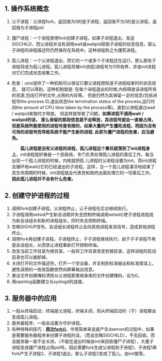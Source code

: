 ## 1. 操作系统概念

1. 父子进程：父进程fork，返回值为0的是子进程，返回值不为0的是父进程，返回值为子进程pid

2. 僵尸进程：一个进程使用fork创建子进程，如果子进程退出，发送SIGCHILD，而父进程并没有调用wait或waitpid获取子进程的状态信息，那么子进程的进程描述符仍然保存在系统中。这种进程称之为僵死进程。

3. 孤儿进程：一个父进程退出，而它的一个或多个子进程还在运行，那么那些子进程将成为孤儿进程。孤儿进程将被init进程(进程号为1)所收养，并由init进程对它们完成状态收集工作。

4. 危害：unix提供了一种机制可以保证只要父进程想知道子进程结束时的状态信息， 就可以得到。这种机制就是: 在每个进程退出的时候,内核释放该进程所有的资源,包括打开的文件,占用的内存等。 但是仍然为其保留一定的信息(包括进程号the process ID,退出状态the termination status of the process,运行时间the amount of CPU time taken by the process等)。直到父进程通过wait / waitpid来取时才释放。 但这样就导致了问题，**如果进程不调用wait / waitpid的话，** **那么保留的那段信息就不会释放，其进程号就会一直被占用，但是系统所能使用的进程号是有限的，如果大量的产生僵死进程，将因为没有可用的进程号而导致系统不能产生新的进程. 此即为僵尸进程的危害，应当避免。**

   　　**孤儿进程是没有父进程的进程，孤儿进程这个重任就落到了init进程身上**，init进程就好像是一个民政局，专门负责处理孤儿进程的善后工作。每当出现一个孤儿进程的时候，内核就把孤 儿进程的父进程设置为init，而init进程会循环地wait()它的已经退出的子进程。这样，当一个孤儿进程凄凉地结束了其生命周期的时候，init进程就会代表党和政府出面处理它的一切善后工作。**因此孤儿进程并不会有什么危害。**

## 2. 创建守护进程的过程 

1. 调用fork创建子进程。父进程终止，让子进程在后台继续执行。
2. 子进程调用setsid产生新会话期并失去控制终端调用setsid()使子进程进程成为新会话组长和新的进程组长，同时失去控制终端。
3. 忽略SIGHUP信号。会话组长进程终止会向其他进程发该信号，造成其他进程终止。
4. 调用fork再创建子进程。子进程终止，子子进程继续执行，由于子子进程不再是会话组长，从而禁止进程重新打开控制终端。
5. 改变当前工作目录为根目录。一般将工作目录改变到根目录，这样进程的启动目录也可以被卸掉。
6. 关闭打开的文件描述符，打开一个空设备，并复制到标准输出和标准错误上。 避免调用的一些库函数依然向屏幕输出信息。
7. 重设文件创建掩码清除从父进程那里继承来的文件创建掩码，设为0。
8. 用openlog函数建立与syslogd的连接。

 ## 3. 服务器中的应用

1. 一般从终端启动，终端是父进程，终端关闭，则从终端启动的（子）进程都会变成孤儿进程。
2. 服务器程序，一般会设置为守护进程。
3. 有种特殊的技巧：**[两次fork()](https://blog.csdn.net/keyeagle/article/details/6679934)**。作用简单来说是产生daemon的过程中，如果是需要服务器程序来创建子进程的话，（而且忽略SIGCHILD），不去回收。而且服务器一直不会关闭，（不能在退出时候由init来回收僵尸子进程），大量子进程变成僵尸进程占用pid号。因此需要fork生成父进程和子进程1，子进程1再fork产生子进程2，子进程1退出，那么子进程2变成了孤儿，由init接管。

 

 

 